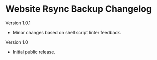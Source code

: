 Website Rsync Backup Changelog
==============================

Version 1.0.1

- Minor changes based on shell script linter feedback.

Version 1.0

- Initial public release.